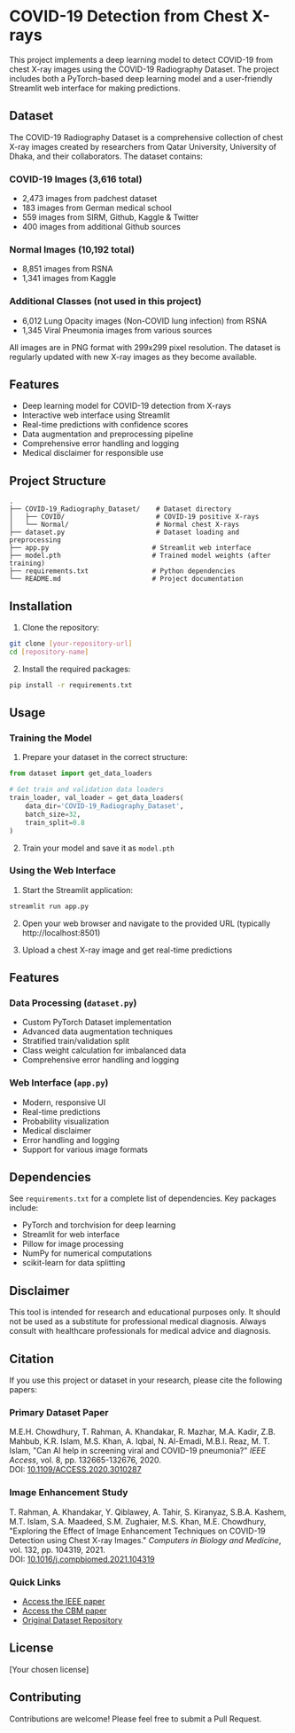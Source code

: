 # COVID-19 Detection from Chest X-rays

This project implements a deep learning model to detect COVID-19 from chest X-ray images using the COVID-19 Radiography Dataset. The project includes both a PyTorch-based deep learning model and a user-friendly Streamlit web interface for making predictions.

## Dataset

The COVID-19 Radiography Dataset is a comprehensive collection of chest X-ray images created by researchers from Qatar University, University of Dhaka, and their collaborators. The dataset contains:

### COVID-19 Images (3,616 total)
- 2,473 images from padchest dataset
- 183 images from German medical school
- 559 images from SIRM, Github, Kaggle & Twitter
- 400 images from additional Github sources

### Normal Images (10,192 total)
- 8,851 images from RSNA
- 1,341 images from Kaggle

### Additional Classes (not used in this project)
- 6,012 Lung Opacity images (Non-COVID lung infection) from RSNA
- 1,345 Viral Pneumonia images from various sources

All images are in PNG format with 299x299 pixel resolution. The dataset is regularly updated with new X-ray images as they become available.

## Features

- Deep learning model for COVID-19 detection from X-rays
- Interactive web interface using Streamlit
- Real-time predictions with confidence scores
- Data augmentation and preprocessing pipeline
- Comprehensive error handling and logging
- Medical disclaimer for responsible use

## Project Structure

```
.
├── COVID-19_Radiography_Dataset/    # Dataset directory
│   ├── COVID/                       # COVID-19 positive X-rays
│   └── Normal/                      # Normal chest X-rays
├── dataset.py                       # Dataset loading and preprocessing
├── app.py                          # Streamlit web interface
├── model.pth                       # Trained model weights (after training)
├── requirements.txt                # Python dependencies
└── README.md                       # Project documentation
```

## Installation

1. Clone the repository:
```bash
git clone [your-repository-url]
cd [repository-name]
```

2. Install the required packages:
```bash
pip install -r requirements.txt
```

## Usage

### Training the Model

1. Prepare your dataset in the correct structure:
```python
from dataset import get_data_loaders

# Get train and validation data loaders
train_loader, val_loader = get_data_loaders(
    data_dir='COVID-19_Radiography_Dataset',
    batch_size=32,
    train_split=0.8
)
```

2. Train your model and save it as `model.pth`

### Using the Web Interface

1. Start the Streamlit application:
```bash
streamlit run app.py
```

2. Open your web browser and navigate to the provided URL (typically http://localhost:8501)

3. Upload a chest X-ray image and get real-time predictions

## Features

### Data Processing (`dataset.py`)
- Custom PyTorch Dataset implementation
- Advanced data augmentation techniques
- Stratified train/validation split
- Class weight calculation for imbalanced data
- Comprehensive error handling and logging

### Web Interface (`app.py`)
- Modern, responsive UI
- Real-time predictions
- Probability visualization
- Medical disclaimer
- Error handling and logging
- Support for various image formats

## Dependencies

See `requirements.txt` for a complete list of dependencies. Key packages include:
- PyTorch and torchvision for deep learning
- Streamlit for web interface
- Pillow for image processing
- NumPy for numerical computations
- scikit-learn for data splitting

## Disclaimer

This tool is intended for research and educational purposes only. It should not be used as a substitute for professional medical diagnosis. Always consult with healthcare professionals for medical advice and diagnosis.

## Citation

If you use this project or dataset in your research, please cite the following papers:

### Primary Dataset Paper
M.E.H. Chowdhury, T. Rahman, A. Khandakar, R. Mazhar, M.A. Kadir, Z.B. Mahbub, K.R. Islam, M.S. Khan, A. Iqbal, N. Al-Emadi, M.B.I. Reaz, M. T. Islam, "Can AI help in screening viral and COVID-19 pneumonia?" *IEEE Access*, vol. 8, pp. 132665-132676, 2020.  
DOI: [10.1109/ACCESS.2020.3010287](https://doi.org/10.1109/ACCESS.2020.3010287)

### Image Enhancement Study
T. Rahman, A. Khandakar, Y. Qiblawey, A. Tahir, S. Kiranyaz, S.B.A. Kashem, M.T. Islam, S.A. Maadeed, S.M. Zughaier, M.S. Khan, M.E. Chowdhury, "Exploring the Effect of Image Enhancement Techniques on COVID-19 Detection using Chest X-ray Images." *Computers in Biology and Medicine*, vol. 132, pp. 104319, 2021.  
DOI: [10.1016/j.compbiomed.2021.104319](https://doi.org/10.1016/j.compbiomed.2021.104319)

### Quick Links
- [Access the IEEE paper](https://doi.org/10.1109/ACCESS.2020.3010287)
- [Access the CBM paper](https://doi.org/10.1016/j.compbiomed.2021.104319)
- [Original Dataset Repository](https://www.kaggle.com/datasets/tawsifurrahman/covid19-radiography-database)

## License

[Your chosen license]

## Contributing

Contributions are welcome! Please feel free to submit a Pull Request.
